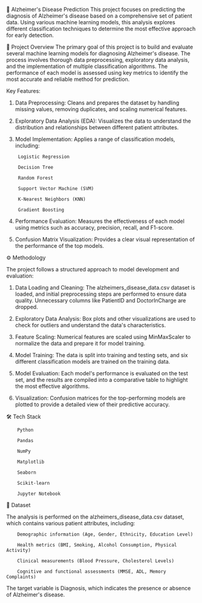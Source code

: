 🧠 Alzheimer's Disease Prediction
This project focuses on predicting the diagnosis of Alzheimer's disease based on a comprehensive set of patient data. Using various machine learning models, this analysis explores different classification techniques to determine the most effective approach for early detection.

📖 Project Overview
The primary goal of this project is to build and evaluate several machine learning models for diagnosing Alzheimer's disease. The process involves thorough data preprocessing, exploratory data analysis, and the implementation of multiple classification algorithms. The performance of each model is assessed using key metrics to identify the most accurate and reliable method for prediction.

Key Features:

1) Data Preprocessing: Cleans and prepares the dataset by handling missing values, removing duplicates, and scaling numerical features.

2) Exploratory Data Analysis (EDA): Visualizes the data to understand the distribution and relationships between different patient attributes.

3) Model Implementation: Applies a range of classification models, including:

        Logistic Regression

        Decision Tree

        Random Forest

        Support Vector Machine (SVM)

        K-Nearest Neighbors (KNN)

        Gradient Boosting

4) Performance Evaluation: Measures the effectiveness of each model using metrics such as accuracy, precision, recall, and F1-score.

5) Confusion Matrix Visualization: Provides a clear visual representation of the performance of the top models.

⚙️ Methodology

The project follows a structured approach to model development and evaluation:

1) Data Loading and Cleaning: The alzheimers_disease_data.csv dataset is loaded, and initial preprocessing steps are performed to ensure data quality. Unnecessary columns like PatientID and DoctorInCharge are dropped.

2) Exploratory Data Analysis: Box plots and other visualizations are used to check for outliers and understand the data's characteristics.

3) Feature Scaling: Numerical features are scaled using MinMaxScaler to normalize the data and prepare it for model training.

4) Model Training: The data is split into training and testing sets, and six different classification models are trained on the training data.

5) Model Evaluation: Each model's performance is evaluated on the test set, and the results are compiled into a comparative table to highlight the most effective algorithms.

6) Visualization: Confusion matrices for the top-performing models are plotted to provide a detailed view of their predictive accuracy.

🛠️ Tech Stack
        
        Python

        Pandas

        NumPy

        Matplotlib

        Seaborn

        Scikit-learn

        Jupyter Notebook

💾 Dataset

The analysis is performed on the alzheimers_disease_data.csv dataset, which contains various patient attributes, including:

        Demographic information (Age, Gender, Ethnicity, Education Level)

        Health metrics (BMI, Smoking, Alcohol Consumption, Physical Activity)

        Clinical measurements (Blood Pressure, Cholesterol Levels)

        Cognitive and functional assessments (MMSE, ADL, Memory Complaints)

The target variable is Diagnosis, which indicates the presence or absence of Alzheimer's disease.
